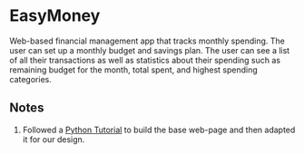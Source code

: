 # EasyMoney

Web-based financial management app that tracks monthly spending. The user can set up a monthly budget and savings plan. The user can see a list of all their transactions as well as statistics about their spending such as remaining budget for the month, total spent, and highest spending categories.

## Notes
1. Followed a [Python Tutorial](https://www.youtube.com/watch?v=dam0GPOAvVI&ab_channel=TechWithTim) to build the base web-page and then adapted it for our design.